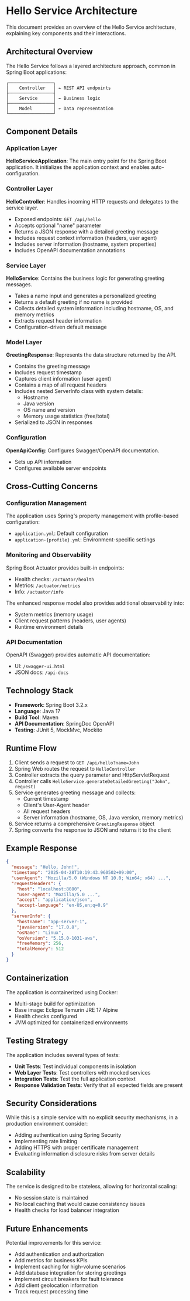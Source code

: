 # Hello Service Architecture

This document provides an overview of the Hello Service architecture, explaining key components and their interactions.

## Architectural Overview

The Hello Service follows a layered architecture approach, common in Spring Boot applications:

```
┌─────────────────┐
│    Controller   │ ← REST API endpoints
├─────────────────┤
│    Service      │ ← Business logic
├─────────────────┤
│    Model        │ ← Data representation
└─────────────────┘
```

## Component Details

### Application Layer

**HelloServiceApplication**: The main entry point for the Spring Boot application. It initializes the application context and enables auto-configuration.

### Controller Layer

**HelloController**: Handles incoming HTTP requests and delegates to the service layer.
- Exposed endpoints: `GET /api/hello`
- Accepts optional "name" parameter
- Returns a JSON response with a detailed greeting message
- Includes request context information (headers, user agent)
- Includes server information (hostname, system properties)
- Includes OpenAPI documentation annotations

### Service Layer

**HelloService**: Contains the business logic for generating greeting messages.
- Takes a name input and generates a personalized greeting
- Returns a default greeting if no name is provided
- Collects detailed system information including hostname, OS, and memory metrics
- Extracts request header information
- Configuration-driven default message

### Model Layer

**GreetingResponse**: Represents the data structure returned by the API.
- Contains the greeting message
- Includes request timestamp
- Captures client information (user agent)
- Contains a map of all request headers
- Includes nested ServerInfo class with system details:
  - Hostname
  - Java version
  - OS name and version
  - Memory usage statistics (free/total)
- Serialized to JSON in responses

### Configuration

**OpenApiConfig**: Configures Swagger/OpenAPI documentation.
- Sets up API information
- Configures available server endpoints

## Cross-Cutting Concerns

### Configuration Management

The application uses Spring's property management with profile-based configuration:
- `application.yml`: Default configuration
- `application-{profile}.yml`: Environment-specific settings

### Monitoring and Observability

Spring Boot Actuator provides built-in endpoints:
- Health checks: `/actuator/health`
- Metrics: `/actuator/metrics`
- Info: `/actuator/info`

The enhanced response model also provides additional observability into:
- System metrics (memory usage)
- Client request patterns (headers, user agents)
- Runtime environment details

### API Documentation

OpenAPI (Swagger) provides automatic API documentation:
- UI: `/swagger-ui.html`
- JSON docs: `/api-docs`

## Technology Stack

- **Framework**: Spring Boot 3.2.x
- **Language**: Java 17
- **Build Tool**: Maven
- **API Documentation**: SpringDoc OpenAPI
- **Testing**: JUnit 5, MockMvc, Mockito

## Runtime Flow

1. Client sends a request to `GET /api/hello?name=John`
2. Spring Web routes the request to `HelloController`
3. Controller extracts the query parameter and HttpServletRequest
4. Controller calls `HelloService.generateDetailedGreeting("John", request)`
5. Service generates greeting message and collects:
   - Current timestamp
   - Client's User-Agent header
   - All request headers
   - Server information (hostname, OS, Java version, memory metrics)
6. Service returns a comprehensive `GreetingResponse` object
7. Spring converts the response to JSON and returns it to the client

## Example Response

```json
{
  "message": "Hello, John!",
  "timestamp": "2025-04-28T10:19:43.960502+09:00",
  "userAgent": "Mozilla/5.0 (Windows NT 10.0; Win64; x64) ...",
  "requestHeaders": {
    "host": "localhost:8080",
    "user-agent": "Mozilla/5.0 ...",
    "accept": "application/json",
    "accept-language": "en-US,en;q=0.9"
  },
  "serverInfo": {
    "hostname": "app-server-1",
    "javaVersion": "17.0.8",
    "osName": "Linux",
    "osVersion": "5.15.0-1031-aws",
    "freeMemory": 256,
    "totalMemory": 512
  }
}
```

## Containerization

The application is containerized using Docker:
- Multi-stage build for optimization
- Base image: Eclipse Temurin JRE 17 Alpine
- Health checks configured
- JVM optimized for containerized environments

## Testing Strategy

The application includes several types of tests:
- **Unit Tests**: Test individual components in isolation
- **Web Layer Tests**: Test controllers with mocked services
- **Integration Tests**: Test the full application context
- **Response Validation Tests**: Verify that all expected fields are present

## Security Considerations

While this is a simple service with no explicit security mechanisms, in a production environment consider:
- Adding authentication using Spring Security
- Implementing rate limiting
- Adding HTTPS with proper certificate management
- Evaluating information disclosure risks from server details

## Scalability

The service is designed to be stateless, allowing for horizontal scaling:
- No session state is maintained
- No local caching that would cause consistency issues
- Health checks for load balancer integration

## Future Enhancements

Potential improvements for this service:
- Add authentication and authorization
- Add metrics for business KPIs
- Implement caching for high-volume scenarios
- Add database integration for storing greetings
- Implement circuit breakers for fault tolerance
- Add client geolocation information
- Track request processing time 